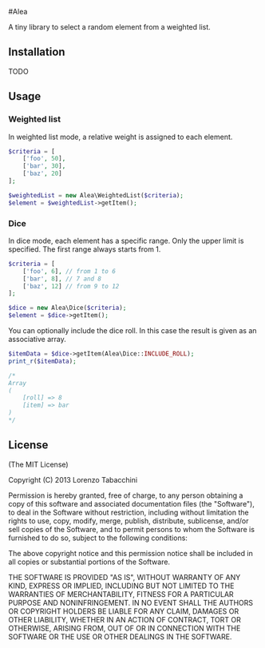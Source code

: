 #Alea

A tiny library to select a random element from a weighted list.

## Installation

TODO

## Usage

### Weighted list

In weighted list mode, a relative weight is assigned to each element.

``` PHP
$criteria = [
	['foo', 50],
	['bar', 30],
	['baz', 20]
];

$weightedList = new Alea\WeightedList($criteria);
$element = $weightedList->getItem();
```

### Dice

In dice mode, each element has a specific range. Only the upper limit is specified. The first range always starts from 1.

``` PHP
$criteria = [
    ['foo', 6], // from 1 to 6
    ['bar', 8], // 7 and 8
    ['baz', 12] // from 9 to 12
];

$dice = new Alea\Dice($criteria);
$element = $dice->getItem();
```

You can optionally include the dice roll. In this case the result is given as an associative array.

``` PHP
$itemData = $dice->getItem(Alea\Dice::INCLUDE_ROLL);
print_r($itemData);

/*
Array
(
    [roll] => 8
    [item] => bar
)
*/
```

## License

(The MIT License)

Copyright (C) 2013 Lorenzo Tabacchini

Permission is hereby granted, free of charge, to any person obtaining a copy of
this software and associated documentation files (the "Software"), to deal in
the Software without restriction, including without limitation the rights to
use, copy, modify, merge, publish, distribute, sublicense, and/or sell copies of
the Software, and to permit persons to whom the Software is furnished to do so,
subject to the following conditions:

The above copyright notice and this permission notice shall be included in all
copies or substantial portions of the Software.

THE SOFTWARE IS PROVIDED "AS IS", WITHOUT WARRANTY OF ANY KIND, EXPRESS OR
IMPLIED, INCLUDING BUT NOT LIMITED TO THE WARRANTIES OF MERCHANTABILITY, FITNESS
FOR A PARTICULAR PURPOSE AND NONINFRINGEMENT. IN NO EVENT SHALL THE AUTHORS OR
COPYRIGHT HOLDERS BE LIABLE FOR ANY CLAIM, DAMAGES OR OTHER LIABILITY, WHETHER
IN AN ACTION OF CONTRACT, TORT OR OTHERWISE, ARISING FROM, OUT OF OR IN
CONNECTION WITH THE SOFTWARE OR THE USE OR OTHER DEALINGS IN THE SOFTWARE.
